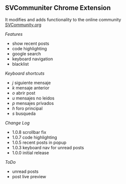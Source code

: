 SVCommuniter Chrome Extension
-----------------------------

It modifies and adds functionality to the online community [SVCommunity.org][1]


*Features*

* show recent posts
* code highlighting
* google search
* keyboard navigation
* blacklist

*Keyboard shortcuts*

* *j* siguiente mensaje
* *k* mensaje anterior
* *o* abrir post
* *u* mensajes no leidos
* *p* mensajes privados
* *h* foro principal
* *s* busqueda

*Change Log*

* 1.0.8 scrollbar fix
* 1.0.7 code highlighting
* 1.0.5 recent posts in popup
* 1.0.3 keyboard nav for unread posts
* 1.0.0 initial release


*ToDo*

* unread posts
* post live preview



[1]: http://www.svcommunity.org
	